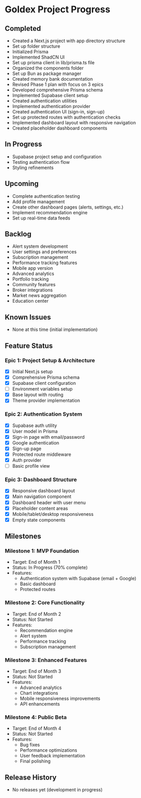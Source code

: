 # Goldex Project Progress

## Completed
- Created a Next.js project with app directory structure
- Set up folder structure
- Initialized Prisma
- Implemented ShadCN UI
- Set up prisma client in lib/prisma.ts file
- Organized the components folder
- Set up Bun as package manager
- Created memory bank documentation
- Revised Phase 1 plan with focus on 3 epics
- Developed comprehensive Prisma schema
- Implemented Supabase client setup
- Created authentication utilities
- Implemented authentication provider
- Created authentication UI (sign-in, sign-up)
- Set up protected routes with authentication checks
- Implemented dashboard layout with responsive navigation
- Created placeholder dashboard components

## In Progress
- Supabase project setup and configuration
- Testing authentication flow
- Styling refinements

## Upcoming
- Complete authentication testing
- Add profile management
- Create other dashboard pages (alerts, settings, etc.)
- Implement recommendation engine
- Set up real-time data feeds

## Backlog
- Alert system development
- User settings and preferences
- Subscription management
- Performance tracking features
- Mobile app version
- Advanced analytics
- Portfolio tracking
- Community features
- Broker integrations
- Market news aggregation
- Education center

## Known Issues
- None at this time (initial implementation)

## Feature Status

### Epic 1: Project Setup & Architecture
- [x] Initial Next.js setup
- [x] Comprehensive Prisma schema
- [x] Supabase client configuration
- [ ] Environment variables setup
- [x] Base layout with routing
- [x] Theme provider implementation

### Epic 2: Authentication System
- [x] Supabase auth utility
- [x] User model in Prisma
- [x] Sign-in page with email/password
- [x] Google authentication
- [x] Sign-up page
- [x] Protected route middleware
- [x] Auth provider
- [ ] Basic profile view

### Epic 3: Dashboard Structure
- [x] Responsive dashboard layout
- [x] Main navigation component
- [x] Dashboard header with user menu
- [x] Placeholder content areas
- [x] Mobile/tablet/desktop responsiveness
- [x] Empty state components

## Milestones

### Milestone 1: MVP Foundation
- Target: End of Month 1
- Status: In Progress (70% complete)
- Features:
  - Authentication system with Supabase (email + Google)
  - Basic dashboard
  - Protected routes

### Milestone 2: Core Functionality
- Target: End of Month 2
- Status: Not Started
- Features:
  - Recommendation engine
  - Alert system
  - Performance tracking
  - Subscription management

### Milestone 3: Enhanced Features
- Target: End of Month 3
- Status: Not Started
- Features:
  - Advanced analytics
  - Chart integrations
  - Mobile responsiveness improvements
  - API enhancements

### Milestone 4: Public Beta
- Target: End of Month 4
- Status: Not Started
- Features:
  - Bug fixes
  - Performance optimizations
  - User feedback implementation
  - Final polishing

## Release History
- No releases yet (development in progress) 